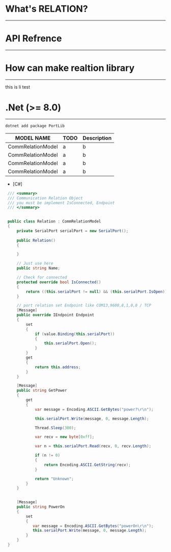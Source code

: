 
# What's RELATION?
__________________

# API Refrence
__________________



# How can make realtion library
__________________

this is li
test



# .Net (>= 8.0)
__________________

```
dotnet add package PortLib
```


MODEL NAME | TODO | Description 
------|--------|--------
CommRelationModel | a | b  
CommRelationModel | a | b
CommRelationModel | a | b
CommRelationModel | a | b


* [C#]
```C#
 /// <summary>
 /// Communication Relation Object 
 /// you must be implement IsConnected, Endpoint
 /// </summary>
    

 public class Relation : CommRelationModel
 {
     private SerialPort serialPort = new SerialPort();
     
     public Relation()
     {

     }

     // Just use here
     public string Name;

     // Check for connected
     protected override bool IsConnected()
     {
         return ((this.serialPort != null) && (this.serialPort.IsOpen));
     }

     // port relation set Endpoint like COM13,9600,8,1,0,0 / TCP 
     [Message]
     public override IEndpoint Endpoint
     {
         set
         {
             if (value.Binding(this.serialPort))
             {
                 this.serialPort.Open();
             }
         }
         get
         {
             return this.address;
         }
     }

     [Message]
     public string GetPower
     {
         get
         {
             var message = Encoding.ASCII.GetBytes("power?\r\n");

             this.serialPort.Write(message, 0, message.Length);

             Thread.Sleep(300);

             var recv = new byte[0xff];

             var n = this.serialPort.Read(recv, 0, recv.Length);

             if (n != 0)
             { 
                 return Encoding.ASCII.GetString(recv);
             } 

             return "Unknown";
         }
     }
 

     [Message]
     public string PowerOn
     {
         set
         {
            var message = Encoding.ASCII.GetBytes("powerOn\r\n");
            this.serialPort.Write(message, 0, message.Length);
         }
     }
 }
```



